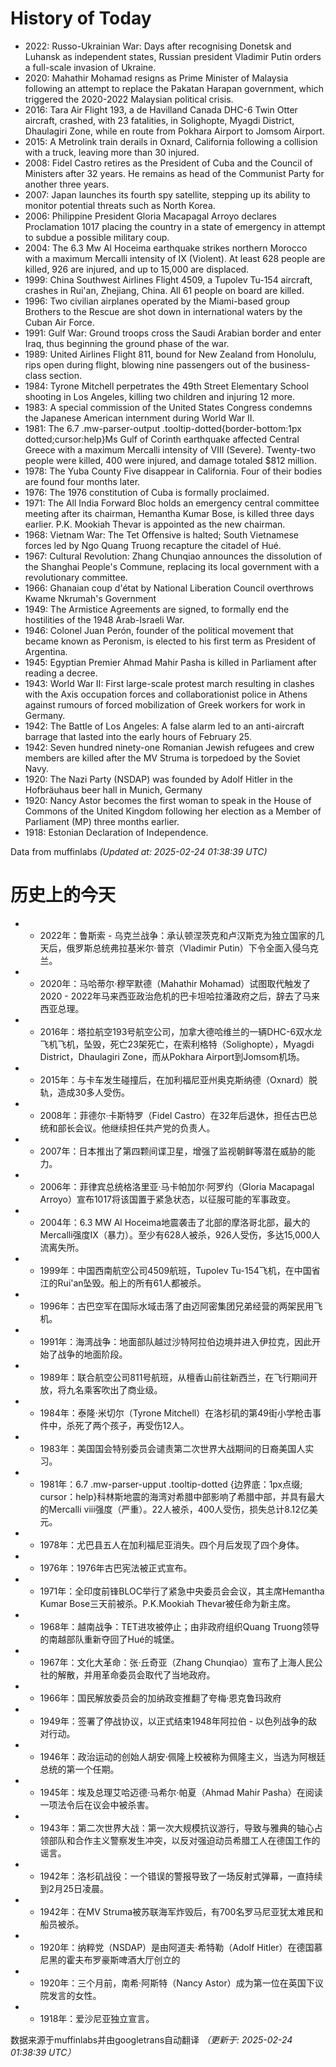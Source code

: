# History of Today 

- 2022: Russo-Ukrainian War: Days after recognising Donetsk and Luhansk as independent states, Russian president Vladimir Putin orders a full-scale invasion of Ukraine.
- 2020: Mahathir Mohamad resigns as Prime Minister of Malaysia following an attempt to replace the Pakatan Harapan government, which triggered the 2020-2022 Malaysian political crisis.
- 2016: Tara Air Flight 193, a de Havilland Canada DHC-6 Twin Otter aircraft, crashed, with 23 fatalities, in Solighopte, Myagdi District, Dhaulagiri Zone, while en route from Pokhara Airport to Jomsom Airport.
- 2015: A Metrolink train derails in Oxnard, California following a collision with a truck, leaving more than 30 injured.
- 2008: Fidel Castro retires as the President of Cuba and the Council of Ministers after 32 years. He remains as head of the Communist Party for another three years.
- 2007: Japan launches its fourth spy satellite, stepping up its ability to monitor potential threats such as North Korea.
- 2006: Philippine President Gloria Macapagal Arroyo declares Proclamation 1017 placing the country in a state of emergency in attempt to subdue a possible military coup.
- 2004: The 6.3 Mw Al Hoceima earthquake strikes northern Morocco with a maximum Mercalli intensity of IX (Violent). At least 628 people are killed, 926 are injured, and up to 15,000 are displaced.
- 1999: China Southwest Airlines Flight 4509, a Tupolev Tu-154 aircraft, crashes in Rui'an, Zhejiang, China. All 61 people on board are killed.
- 1996: Two civilian airplanes operated by the Miami-based group Brothers to the Rescue are shot down in international waters by the Cuban Air Force.
- 1991: Gulf War: Ground troops cross the Saudi Arabian border and enter Iraq, thus beginning the ground phase of the war.
- 1989: United Airlines Flight 811, bound for New Zealand from Honolulu, rips open during flight, blowing nine passengers out of the business-class section.
- 1984: Tyrone Mitchell perpetrates the 49th Street Elementary School shooting in Los Angeles, killing two children and injuring 12 more.
- 1983: A special commission of the United States Congress condemns the Japanese American internment during World War II.
- 1981: The 6.7 .mw-parser-output .tooltip-dotted{border-bottom:1px dotted;cursor:help}Ms Gulf of Corinth earthquake affected Central Greece with a maximum Mercalli intensity of VIII (Severe). Twenty-two people were killed, 400 were injured, and damage totaled $812 million.
- 1978: The Yuba County Five disappear in California. Four of their bodies are found four months later.
- 1976: The 1976 constitution of Cuba is formally proclaimed.
- 1971: The All India Forward Bloc holds an emergency central committee meeting after its chairman, Hemantha Kumar Bose, is killed three days earlier. P.K. Mookiah Thevar is appointed as the new chairman.
- 1968: Vietnam War: The Tet Offensive is halted; South Vietnamese forces led by Ngo Quang Truong recapture the citadel of Hué.
- 1967: Cultural Revolution: Zhang Chunqiao announces the dissolution of the Shanghai People's Commune, replacing its local government with a revolutionary committee.
- 1966: Ghanaian coup d'état by National Liberation Council overthrows Kwame Nkrumah's Government
- 1949: The Armistice Agreements are signed, to formally end the hostilities of the 1948 Arab-Israeli War.
- 1946: Colonel Juan Perón, founder of the political movement that became known as Peronism, is elected to his first term as President of Argentina.
- 1945: Egyptian Premier Ahmad Mahir Pasha is killed in Parliament after reading a decree.
- 1943: World War II: First large-scale protest march resulting in clashes with the Axis occupation forces and collaborationist police in Athens against rumours of forced mobilization of Greek workers for work in Germany.
- 1942: The Battle of Los Angeles: A false alarm led to an anti-aircraft barrage that lasted into the early hours of February 25.
- 1942: Seven hundred ninety-one Romanian Jewish refugees and crew members are killed after the MV Struma is torpedoed by the Soviet Navy.
- 1920: The Nazi Party (NSDAP) was founded by Adolf Hitler in the Hofbräuhaus beer hall in Munich, Germany
- 1920: Nancy Astor becomes the first woman to speak in the House of Commons of the United Kingdom following her election as a Member of Parliament (MP) three months earlier.
- 1918: Estonian Declaration of Independence.

Data from muffinlabs
*(Updated at: 2025-02-24 01:38:39 UTC)*

# 历史上的今天 

- -  2022年：鲁斯索 - 乌克兰战争：承认顿涅茨克和卢汉斯克为独立国家的几天后，俄罗斯总统弗拉基米尔·普京（Vladimir Putin）下令全面入侵乌克兰。
- -  2020年：马哈蒂尔·穆罕默德（Mahathir Mohamad）试图取代触发了2020  -  2022年马来西亚政治危机的巴卡坦哈拉潘政府之后，辞去了马来西亚总理。
- -  2016年：塔拉航空193号航空公司，加拿大德哈维兰的一辆DHC-6双水龙飞机飞机，坠毁，死亡23架死亡，在索利格特（Solighopte），Myagdi District，Dhaulagiri Zone，而从Pokhara Airport到Jo​​msom机场。
- -  2015年：与卡车发生碰撞后，在加利福尼亚州奥克斯纳德（Oxnard）脱轨，造成30多人受伤。
- -  2008年：菲德尔·卡斯特罗（Fidel Castro）在32年后退休，担任古巴总统和部长会议。他继续担任共产党的负责人。
- -  2007年：日本推出了第四颗间谍卫星，增强了监视朝鲜等潜在威胁的能力。
- -  2006年：菲律宾总统格洛里亚·马卡帕加尔·阿罗约（Gloria Macapagal Arroyo）宣布1017将该国置于紧急状态，以征服可能的军事政变。
- -  2004年：6.3 MW Al Hoceima地震袭击了北部的摩洛哥北部，最大的Mercalli强度IX（暴力）。至少有628人被杀，926人受伤，多达15,000人流离失所。
- -  1999年：中国西南航空公司4509航班，Tupolev Tu-154飞机，在中国省江的Rui'an坠毁。船上的所有61人都被杀。
- -  1996年：古巴空军在国际水域击落了由迈阿密集团兄弟经营的两架民用飞机。
- -  1991年：海湾战争：地面部队越过沙特阿拉伯边境并进入伊拉克，因此开始了战争的地面阶段。
- -  1989年：联合航空公司811号航班，从檀香山前往新西兰，在飞行期间开放，将九名乘客吹出了商业级。
- -  1984年：泰隆·米切尔（Tyrone Mitchell）在洛杉矶的第49街小学枪击事件中，杀死了两个孩子，再受伤12人。
- -  1983年：美国国会特别委员会谴责第二次世界大战期间的日裔美国人实习。
- -  1981年：6.7 .mw-parser-upput .tooltip-dotted {边界底：1px点缀; cursor：help}科林斯地震的海湾对希腊中部影响了希腊中部，并具有最大的Mercalli viii强度（严重）。22人被杀，400人受伤，损失总计8.12亿美元。
- -  1978年：尤巴县五人在加利福尼亚消失。四个月后发现了四个身体。
- -  1976年：1976年古巴宪法被正式宣布。
- -  1971年：全印度前锋BLOC举行了紧急中央委员会会议，其主席Hemantha Kumar Bose三天前被杀。P.K.Mookiah Thevar被任命为新主席。
- -  1968年：越南战争：TET进攻被停止；由非政府组织Quang Truong领导的南越部队重新夺回了Hué的城堡。
- -  1967年：文化大革命：张·丘奇亚（Zhang Chunqiao）宣布了上海人民公社的解散，并用革命委员会取代了当地政府。
- -  1966年：国民解放委员会的加纳政变推翻了夸梅·恩克鲁玛政府
- -  1949年：签署了停战协议，以正式结束1948年阿拉伯 - 以色列战争的敌对行动。
- -  1946年：政治运动的创始人胡安·佩隆上校被称为佩隆主义，当选为阿根廷总统的第一个任期。
- -  1945年：埃及总理艾哈迈德·马希尔·帕夏（Ahmad Mahir Pasha）在阅读一项法令后在议会中被杀害。
- -  1943年：第二次世界大战：第一次大规模抗议游行，导致与雅典的轴心占领部队和合作主义警察发生冲突，以反对强迫动员希腊工人在德国工作的谣言。
- -  1942年：洛杉矶战役：一个错误的警报导致了一场反射式弹幕，一直持续到2月25日凌晨。
- -  1942年：在MV Struma被苏联海军炸毁后，有700名罗马尼亚犹太难民和船员被杀。
- -  1920年：纳粹党（NSDAP）是由阿道夫·希特勒（Adolf Hitler）在德国慕尼黑的霍夫布罗豪斯啤酒大厅创立的
- -  1920年：三个月前，南希·阿斯特（Nancy Astor）成为第一位在英国下议院发言的女性。
- -  1918年：爱沙尼亚独立宣言。

数据来源于muffinlabs并由googletrans自动翻译
*（更新于: 2025-02-24 01:38:39 UTC）*